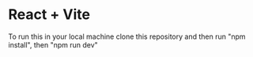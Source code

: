 # React + Vite

To run this in your local machine clone this repository and then run "npm install", then "npm run dev"
